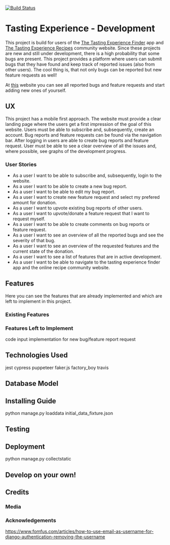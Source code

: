 [![Build Status](https://travis-ci.org/Seboeb/ci_4th_milestone.svg?branch=develop)](https://travis-ci.org/Seboeb/ci_4th_milestone)
# Tasting Experience - Development
This project is build for users of the [The Tasting Experience Finder](https://github.com/Seboeb/ci-2nd-milestone) app and [The Tasting Experience Recipes](https://github.com/Seboeb/ci-3rd-milestone) community website. Since these projects are new and still under development, there is a high probability that some bugs are present. This project provides a platform where users can submit bugs that they have found and keep track of reported issues (also from other users). The cool thing is, that not only bugs can be reported but new feature requests as well!

At [this](https://the-tasting-experience-dev.herokuapp.com/) website you can see all reported bugs and feature requests and start adding new ones of yourself.

## UX
This project has a mobile first approach. The website must provide a clear landing page where the users get a first impression of the goal of this website. Users must be able to subscribe and, subsequently, create an account. Bug reports and feature requests can be found via the navigation bar. After logging in users are able to create bug reports and feature request. User must be able to see a clear overview of all the issues and, where possible, see graphs of the development progress.

  ### User Stories
  - As a user I want to be able to subscribe and, subsequently, login to the website.
  - As a user I want to be able to create a new bug report.
  - As a user I want to be able to edit my bug report.
  - As a user I want to create new feature request and select my prefered amount for donation.
  - As a user I want to upvote existing bug reports of other users.
  - As a user I want to upvote/donate a feature request that I want to request myself.
  - As a user I want to be able to create comments on bug reports or feature request.
  - As a user I want to see an overview of all the reported bugs and see the severity of that bug.
  - As a user I want to see an overview of the requested features and the current state of the donation.
  - As a user I want to see a list of features that are in active development.
  - As a user I want to be able to navigate to the tasting experience finder app and the online recipe community website.


## Features
Here you can see the features that are already implemented and which are left to implement in this project.

  ### Existing Features

  ### Features Left to Implement
  code input implementation for new bug/feature report request

## Technologies Used

jest
cypress
puppeteer
faker.js
factory_boy
travis

## Database Model

## Installing Guide

python manage.py loaddata initial_data_fixture.json

## Testing

## Deployment
python manage.py collectstatic

## Develop on your own!

## Credits

  ### Media

  ### Acknowledgements
  https://www.fomfus.com/articles/how-to-use-email-as-username-for-django-authentication-removing-the-username
  
